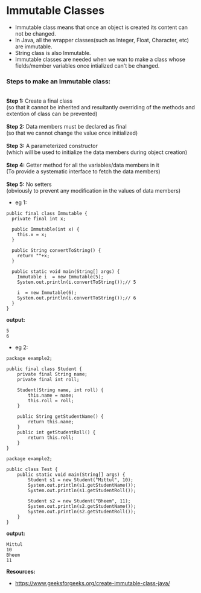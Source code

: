 # Immutable Classes
* Immutable class means that once an object is created its content can not be changed.
* In Java, all the wrapper classes(such as Integer, Float, Character, etc) are immutable.
* String class is also Immutable.
* Immutable classes are needed when we wan to make a class whose fields/member variables once intialized can't be changed.

### Steps to make an Immutable class:
<br>__Step 1:__ Create a final class
  <br>(so that it cannot be inherited and resultantly overriding of the methods and extention of class can be prevented)
<br><br>__Step 2:__ Data members must be declared as final
  <br>(so that we cannot change the value once initialized)
<br><br>__Step 3:__ A parameterized constructor
  <br>(which will be used to initialize the data members during object creation)
<br><br>__Step 4:__ Getter method for all the variables/data members in it
  <br>(To provide a systematic interface to fetch the data members)
<br><br>__Step 5:__ No setters
  <br>(obviously to prevent any modification in the values of data members)
  
* eg 1:
````
public final class Immutable {
  private final int x;
  
  public Immutable(int x) {
    this.x = x;
  }
  
  public String convertToString() {
    return ""+x;
  }
  
  public static void main(String[] args) {
    Immutable i  = new Immutable(5);
    System.out.println(i.convertToString());// 5
    
    i  = new Immutable(6);
    System.out.println(i.convertToString());// 6
  }
}
````
__output:__
````
5
6
````

* eg 2:
````
package example2;

public final class Student {
	private final String name;
	private final int roll;
	
	Student(String name, int roll) {
		this.name = name;
		this.roll = roll;
	}
	
	public String getStudentName() {
		return this.name;
	}
	public int getStudentRoll() {
		return this.roll;
	}
}
````
````
package example2;

public class Test {
	public static void main(String[] args) {
		Student s1 = new Student("Mittul", 10);
		System.out.println(s1.getStudentName());
		System.out.println(s1.getStudentRoll());
		
		Student s2 = new Student("Bheem", 11);
		System.out.println(s2.getStudentName());
		System.out.println(s2.getStudentRoll());
	}
}
````
__output:__
````
Mittul
10
Bheem
11
````

__Resources:__
* https://www.geeksforgeeks.org/create-immutable-class-java/
